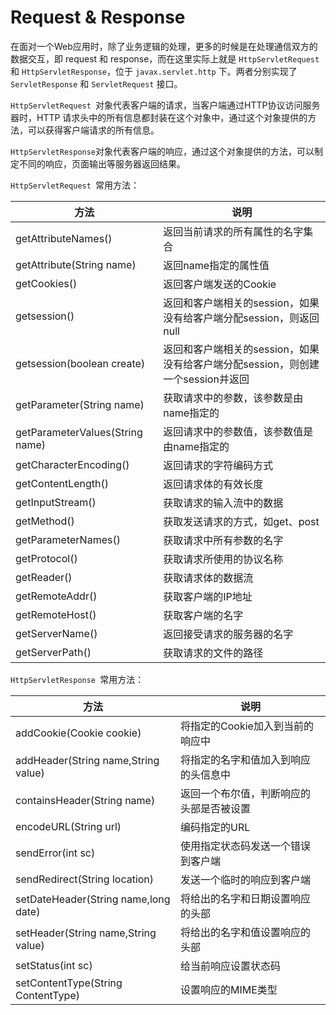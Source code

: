 # Request & Response

在面对一个Web应用时，除了业务逻辑的处理，更多的时候是在处理通信双方的数据交互，即 request 和 response，而在这里实际上就是 `HttpServletRequest` 和 `HttpServletResponse`，位于 `javax.servlet.http` 下。两者分别实现了 `ServletResponse` 和 `ServletRequest` 接口。

`HttpServletRequest `对象代表客户端的请求，当客户端通过HTTP协议访问服务器时，HTTP 请求头中的所有信息都封装在这个对象中，通过这个对象提供的方法，可以获得客户端请求的所有信息。

`HttpServletResponse`对象代表客户端的响应，通过这个对象提供的方法，可以制定不同的响应，页面输出等服务器返回结果。

`HttpServletRequest `常用方法：

| 方法                            | 说明                                                         |
| ------------------------------- | ------------------------------------------------------------ |
| getAttributeNames()             | 返回当前请求的所有属性的名字集合                             |
| getAttribute(String name)       | 返回name指定的属性值                                         |
| getCookies()                    | 返回客户端发送的Cookie                                       |
| getsession()                    | 返回和客户端相关的session，如果没有给客户端分配session，则返回null |
| getsession(boolean create)      | 返回和客户端相关的session，如果没有给客户端分配session，则创建一个session并返回 |
| getParameter(String name)       | 获取请求中的参数，该参数是由name指定的                       |
| getParameterValues(String name) | 返回请求中的参数值，该参数值是由name指定的                   |
| getCharacterEncoding()          | 返回请求的字符编码方式                                       |
| getContentLength()              | 返回请求体的有效长度                                         |
| getInputStream()                | 获取请求的输入流中的数据                                     |
| getMethod()                     | 获取发送请求的方式，如get、post                              |
| getParameterNames()             | 获取请求中所有参数的名字                                     |
| getProtocol()                   | 获取请求所使用的协议名称                                     |
| getReader()                     | 获取请求体的数据流                                           |
| getRemoteAddr()                 | 获取客户端的IP地址                                           |
| getRemoteHost()                 | 获取客户端的名字                                             |
| getServerName()                 | 返回接受请求的服务器的名字                                   |
| getServerPath()                 | 获取请求的文件的路径                                         |

`HttpServletResponse `常用方法：

| 方法                                 | 说明                                     |
| ------------------------------------ | ---------------------------------------- |
| addCookie(Cookie cookie)             | 将指定的Cookie加入到当前的响应中         |
| addHeader(String name,String value)  | 将指定的名字和值加入到响应的头信息中     |
| containsHeader(String name)          | 返回一个布尔值，判断响应的头部是否被设置 |
| encodeURL(String url)                | 编码指定的URL                            |
| sendError(int sc)                    | 使用指定状态码发送一个错误到客户端       |
| sendRedirect(String location)        | 发送一个临时的响应到客户端               |
| setDateHeader(String name,long date) | 将给出的名字和日期设置响应的头部         |
| setHeader(String name,String value)  | 将给出的名字和值设置响应的头部           |
| setStatus(int sc)                    | 给当前响应设置状态码                     |
| setContentType(String ContentType)   | 设置响应的MIME类型                       |